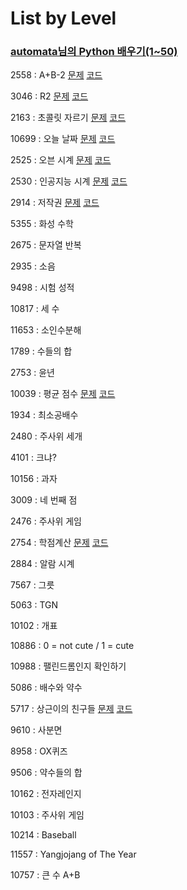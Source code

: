 # List by Level

### [automata님의 Python 배우기(1~50)](https://www.acmicpc.net/workbook/view/459)


2558 : A+B-2  [문제](https://www.acmicpc.net/problem/2558)  [코드](https://github.com/HanNayeoniee/Algorithms/blob/master/acmicpc/2558.py)

3046 : R2  [문제](https://www.acmicpc.net/problem/3046)  [코드](https://github.com/HanNayeoniee/Algorithms/blob/master/acmicpc/3046.py)

2163 : 초콜릿 자르기  [문제](https://www.acmicpc.net/problem/2163)  [코드](https://github.com/HanNayeoniee/Algorithms/blob/master/acmicpc/2163.py)

10699 : 오늘 날짜  [문제](https://www.acmicpc.net/problem/10699)  [코드](https://github.com/HanNayeoniee/Algorithms/blob/master/acmicpc/10699.py)

2525 : 오븐 시계  [문제](https://www.acmicpc.net/problem/2525)  [코드](https://github.com/HanNayeoniee/Algorithms/blob/master/acmicpc/2525.py)

2530 : 인공지능 시계  [문제](https://www.acmicpc.net/problem/2530)  [코드](https://github.com/HanNayeoniee/Algorithms/blob/master/acmicpc/2530.py)

2914 : 저작권  [문제](https://www.acmicpc.net/problem/2914)  [코드](https://github.com/HanNayeoniee/Algorithms/blob/master/acmicpc/2914.py)

5355 : 화성 수학 

2675 : 문자열 반복

2935 : 소음

9498 : 시험 성적

10817 :	세 수

11653 :	소인수분해

1789 : 수들의 합

2753 : 윤년

10039 : 평균 점수  [문제](https://www.acmicpc.net/problem/10039)  [코드](https://github.com/HanNayeoniee/Algorithms/blob/master/acmicpc/10039.py)

1934 : 최소공배수

2480 : 주사위 세개

4101 : 크냐?

10156 : 과자

3009 : 네 번째 점

2476 : 주사위 게임

2754 : 학점계산  [문제](https://www.acmicpc.net/problem/2754)  [코드](https://github.com/HanNayeoniee/Algorithms/blob/master/acmicpc/2754.py)

2884 : 알람 시계

7567 : 그릇

5063 : TGN

10102 : 개표

10886 : 0 = not cute / 1 = cute

10988 : 팰린드롬인지 확인하기

5086 : 배수와 약수

5717 : 상근이의 친구들  [문제](https://www.acmicpc.net/problem/5717)  [코드](https://github.com/HanNayeoniee/Algorithms/blob/master/acmicpc/5717.py)

9610 : 사분면

8958 : OX퀴즈

9506 : 약수들의 합

10162 : 전자레인지

10103 : 주사위 게임

10214 : Baseball

11557 : Yangjojang of The Year

10757 : 큰 수 A+B
